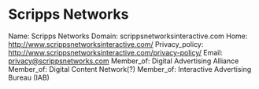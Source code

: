 
# Scripps Networks

Name: Scripps Networks
Domain: scrippsnetworksinteractive.com
Home: http://www.scrippsnetworksinteractive.com/
Privacy_policy: http://www.scrippsnetworksinteractive.com/privacy-policy/
Email: privacy@scrippsnetworks.com
Member_of: Digital Advertising Alliance
Member_of: Digital Content Network(?)
Member_of: Interactive Advertising Bureau (IAB)
